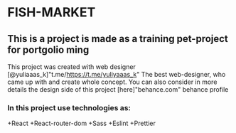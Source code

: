 # FISH-MARKET
## This is a project is made as a training pet-project for portgolio ming
This project was created with web designer [@yuliaaas_k]"t.me/https://t.me/yuliyaaas_k" The best web-designer, who came up with and create whole concept.
You can also consider in more details the design side of this project [here]"behance.com" behance profile
### In this project use technologies as:
+React
+React-router-dom
+Sass
+Eslint
+Prettier


